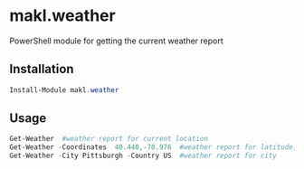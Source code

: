 # makl.weather
PowerShell module for getting the current weather report

## Installation
```powershell
Install-Module makl.weather
```
## Usage
```powershell
Get-Weather  #weather report for current location
Get-Weather -Coordinates  40.440,-70.976  #weather report for latitude,longitude
Get-Weather -City Pittsburgh -Country US  #weather report for city
```

